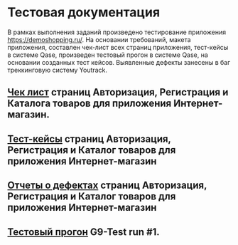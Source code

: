 # Тестовая документация
В рамках выполнения заданий произведено тестирование приложения https://demoshopping.ru/. На основании требований, макета приложения, составлен чек-лист всех страниц приложения, тест-кейсы в системе Qase, 
произведен тестовый прогон в системе Qase, на основании созданных тест кейсов. Выявленные дефекты занесены в баг треккинговую систему Youtrack.

## [Чек лист](https://docs.google.com/spreadsheets/d/1gdNnM0iL7E4jEZLmSr7j_DO6ZXbQ6pjgWUT75OesQ5c/edit?usp=sharing) страниц Авторизация, Регистрация и Каталога товаров для приложения Интернет-магазин.

## [Тест-кейсы](https://github.com/Sytugin/docs/blob/main/Тест%20кейсы%20для%20Registration%20and%20Authorization%20и%20Product%20Catalog.pdf) страниц Авторизация, Регистрация и Каталог товаров для приложения Интернет-магазин

## [Отчеты о дефектах](https://docs.google.com/spreadsheets/d/181siG_L6nD3lyA7LkUr1WZN0Z0aape0i/edit?usp=sharing&ouid=103191871606694972125&rtpof=true&sd=true) страниц Авторизация, Регистрация и Каталог товаров для приложения Интернет-магазин

## [Тестовый прогон](https://github.com/Sytugin/docs/blob/main/G9-Test%20run%20%231-2024_12_21.pdf) G9-Test run #1.
